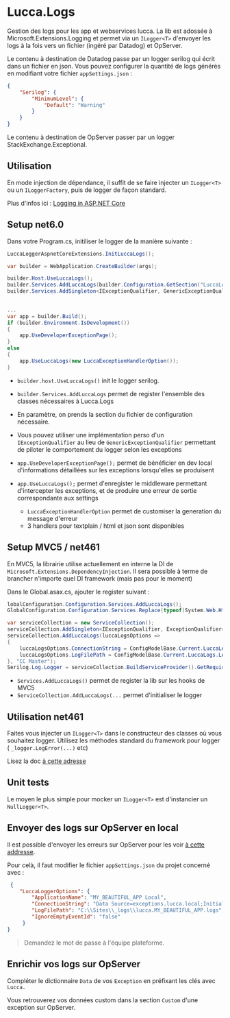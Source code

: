 # Lucca.Logs

Gestion des logs pour les app et webservices lucca. La lib est adossée à Microsoft.Extensions.Logging et permet via un `ILogger<T>` d'envoyer les logs à la fois vers un fichier (ingéré par Datadog) et OpServer.

Le contenu à destination de Datadog passe par un logger serilog qui écrit dans un fichier en json. Vous pouvez configurer la quantité de logs générés en modifiant votre fichier `appSettings.json` : 

```json
{
    "Serilog": {
        "MinimumLevel": {
            "Default": "Warning"
        }
    }
}
```

Le contenu à destination de OpServer passer par un logger StackExchange.Exceptional.

## Utilisation

En mode injection de dépendance, il suffit de se faire injecter un `ILogger<T>` ou un `ILoggerFactory`, puis de logger de façon standard.

Plus d'infos ici : [Logging in ASP.NET Core](https://docs.microsoft.com/en-us/aspnet/core/fundamentals/logging/?view=aspnetcore-2.1&tabs=aspnetcore2x)

## Setup net6.0

Dans votre Program.cs, initiliser le logger de la manière suivante : 

```csharp
LuccaLoggerAspnetCoreExtensions.InitLuccaLogs();

var builder = WebApplication.CreateBuilder(args);

builder.Host.UseLuccaLogs();
builder.Services.AddLuccaLogs(builder.Configuration.GetSection("LuccaLogs"), "MyApp");
builder.Services.AddSingleton<IExceptionQualifier, GenericExceptionQualifier>(); 

 
...
var app = builder.Build();
if (builder.Environment.IsDevelopment())
{
    app.UseDeveloperExceptionPage();
}
else
{
    app.UseLuccaLogs(new LuccaExceptionHandlerOption());
}

```

- `builder.host.UseLuccaLogs()` init le logger serilog.
- `builder.Services.AddLuccaLogs` permet de register l'ensemble des classes nécessaires à Lucca.Logs
- En paramètre, on prends la section du fichier de configuration nécessaire.
- Vous pouvez utiliser une implémentation perso d'un `IExceptionQualifier` au lieu de `GenericExceptionQualifier` permettant de piloter le comportement du logger selon les exceptions

- `app.UseDeveloperExceptionPage();` permet de bénéficier en dev local d'informations détaillées sur les exceptions lorsqu'elles se produisent
- `app.UseLuccaLogs();` permet d'enregister le middleware permettant d'intercepter les exceptions, et de produire une erreur de sortie correspondante aux settings
  - `LuccaExceptionHandlerOption` permet de customiser la generation du message d'erreur
  - 3 handlers pour textplain / html et json sont disponibles


## Setup MVC5 / net461

En MVC5, la librairie utilise actuellement en interne la DI de `Microsoft.Extensions.DependencyInjection`. Il sera possible à terme de brancher n'importe quel DI framework (mais pas pour le moment)

Dans le Global.asax.cs, ajouter le register suivant :

```csharp
lobalConfiguration.Configuration.Services.AddLuccaLogs();
GlobalConfiguration.Configuration.Services.Replace(typeof(System.Web.Http.ExceptionHandling.IExceptionHandler), new CCExceptionHandler());

var serviceCollection = new ServiceCollection();
serviceCollection.AddSingleton<IExceptionQualifier, ExceptionQualifier>();
serviceCollection.AddLuccaLogs(luccaLogsOptions =>
{
    luccaLogsOptions.ConnectionString = ConfigModelBase.Current.LuccaLogs.ConnectionString;
    luccaLogsOptions.LogFilePath = ConfigModelBase.Current.LuccaLogs.LogFilePath;
}, "CC Master");
Serilog.Log.Logger = serviceCollection.BuildServiceProvider().GetRequiredService<Serilog.ILogger>();
```

- `Services.AddLuccaLogs()` permet de register la lib sur les hooks de MVC5
- `ServiceCollection.AddLuccaLogs(...` permet d'initialiser le logger

## Utilisation net461

Faites vous injecter un `ILogger<T>` dans le constructeur des classes où vous souhaitez logger.
Utilisez les méthodes standard du framework pour logger ( `_logger.LogError(...)` etc)

Lisez la doc [à cette adresse](https://docs.microsoft.com/en-us/aspnet/core/fundamentals/logging/?view=aspnetcore-2.1)

## Unit tests

Le moyen le plus simple pour mocker un `ILogger<T>` est d'instancier un `NullLogger<T>`.

## Envoyer des logs sur OpServer en local

Il est possible d'envoyer les erreurs sur OpServer pour les voir [à cette addresse](http://opserver.lucca.local/exceptions?store=Dev).

Pour celà, il faut modifier le fichier `appSettings.json` du projet concerné avec :

```json
 {
    "LuccaLoggerOptions": {
        "ApplicationName": "MY_BEAUTIFUL_APP Local",
        "ConnectionString": "Data Source=exceptions.lucca.local;Initial Catalog=Dev.Exceptions;User Id=opdev;Password=###############;",
        "LogFilePath": "C:\\Sites\\_logs\\lucca.MY_BEAUTIFUL_APP.logs",
        "IgnoreEmptyEventId": "false"
     }
}
```

> Demandez le mot de passe à l'équipe plateforme.

## Enrichir vos logs sur OpServer

Compléter le dictionnaire `Data` de vos `Exception` en préfixant les clés avec `Lucca.`

Vous retrouverez vos données custom dans la section `Custom` d'une exception sur OpServer.
